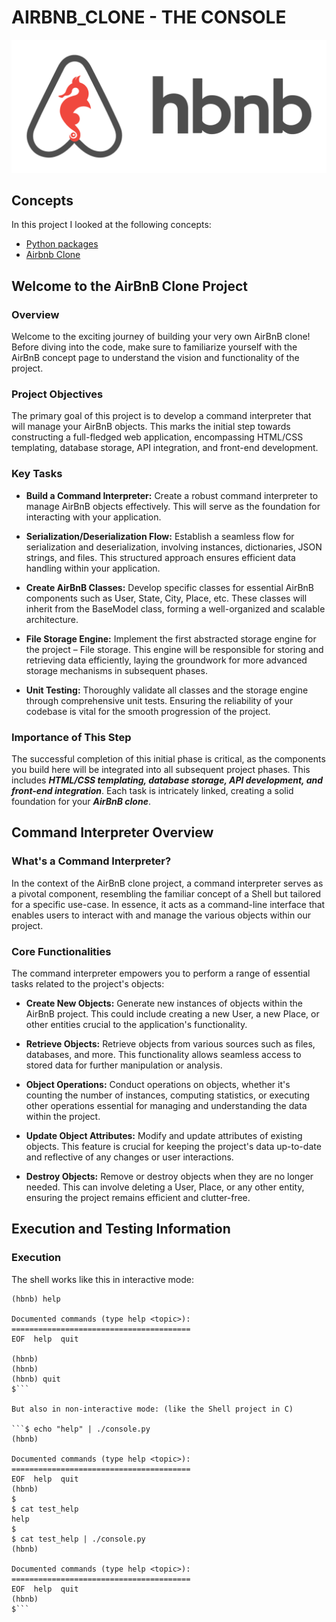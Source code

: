 # AIRBNB_CLONE - THE CONSOLE

![alt text](image.png)

## Concepts

In this project I looked at the following concepts:

- [Python packages](https://intranet.alxswe.com/concepts/66)
- [Airbnb Clone](https://intranet.alxswe.com/concepts/74)

## Welcome to the AirBnB Clone Project

### Overview

Welcome to the exciting journey of building your very own AirBnB clone! Before diving into the code, make sure to familiarize yourself with the AirBnB concept page to understand the vision and functionality of the project.

### Project Objectives

The primary goal of this project is to develop a command interpreter that will manage your AirBnB objects. This marks the initial step towards constructing a full-fledged web application, encompassing HTML/CSS templating, database storage, API integration, and front-end development.

### Key Tasks

- **Build a Command Interpreter:**
Create a robust command interpreter to manage AirBnB objects effectively. This will serve as the foundation for interacting with your application.

- **Serialization/Deserialization Flow:**
Establish a seamless flow for serialization and deserialization, involving instances, dictionaries, JSON strings, and files. This structured approach ensures efficient data handling within your application.

- **Create AirBnB Classes:**
Develop specific classes for essential AirBnB components such as User, State, City, Place, etc. These classes will inherit from the BaseModel class, forming a well-organized and scalable architecture.

- **File Storage Engine:**
Implement the first abstracted storage engine for the project – File storage. This engine will be responsible for storing and retrieving data efficiently, laying the groundwork for more advanced storage mechanisms in subsequent phases.

- **Unit Testing:**
Thoroughly validate all classes and the storage engine through comprehensive unit tests. Ensuring the reliability of your codebase is vital for the smooth progression of the project.

### **Importance of This Step**

The successful completion of this initial phase is critical, as the components you build here will be integrated into all subsequent project phases. This includes ***HTML/CSS templating, database storage, API development, and front-end integration***. Each task is intricately linked, creating a solid foundation for your ***AirBnB clone***.

## **Command Interpreter Overview**

### **What's a Command Interpreter?**

In the context of the AirBnB clone project, a command interpreter serves as a pivotal component, resembling the familiar concept of a Shell but tailored for a specific use-case. In essence, it acts as a command-line interface that enables users to interact with and manage the various objects within our project.

### **Core Functionalities**

The command interpreter empowers you to perform a range of essential tasks related to the project's objects:

- **Create New Objects:**
Generate new instances of objects within the AirBnB project. This could include creating a new User, a new Place, or other entities crucial to the application's functionality.

- **Retrieve Objects:**
Retrieve objects from various sources such as files, databases, and more. This functionality allows seamless access to stored data for further manipulation or analysis.

- **Object Operations:**
Conduct operations on objects, whether it's counting the number of instances, computing statistics, or executing other operations essential for managing and understanding the data within the project.

- **Update Object Attributes:**
Modify and update attributes of existing objects. This feature is crucial for keeping the project's data up-to-date and reflective of any changes or user interactions.

- **Destroy Objects:**
Remove or destroy objects when they are no longer needed. This can involve deleting a User, Place, or any other entity, ensuring the project remains efficient and clutter-free.

## **Execution and Testing Information**

### **Execution**

The shell works like this in interactive mode:

```$ ./console.py
(hbnb) help

Documented commands (type help <topic>):
========================================
EOF  help  quit

(hbnb) 
(hbnb) 
(hbnb) quit
$```

But also in non-interactive mode: (like the Shell project in C)

```$ echo "help" | ./console.py
(hbnb)

Documented commands (type help <topic>):
========================================
EOF  help  quit
(hbnb) 
$
$ cat test_help
help
$
$ cat test_help | ./console.py
(hbnb)

Documented commands (type help <topic>):
========================================
EOF  help  quit
(hbnb) 
$```
